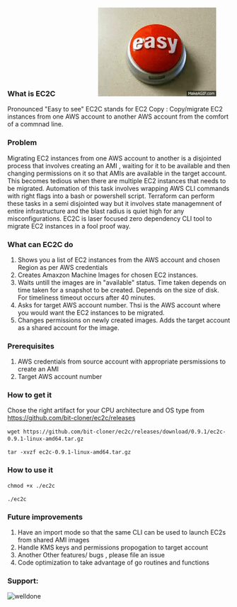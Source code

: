 ### What is EC2C &nbsp; &nbsp; &nbsp; &nbsp; &nbsp; &nbsp; &nbsp; &nbsp; &nbsp; &nbsp; &nbsp; &nbsp; ![alt text](easy.gif "Easy to see")
Pronounced "Easy to see" EC2C stands for EC2 Copy : Copy/migrate EC2 instances from one AWS account to another AWS account from the comfort of a commnad line.

### Problem
Migrating EC2 instances from one AWS account to another is a disjointed process that involves creating an AMI , waiting for it to be available and then changing permissions on it so that AMIs are available in the target account. This becomes tedious when there are multiple EC2 instances that needs to be migrated. Automation of this task involves wrapping AWS CLI commands with right flags into a bash or powershell script.
Terraform can perform these tasks in a semi disjointed way but it involves state managemnent of entire infrastructure and the blast radius is quiet high for any misconfigurations.
EC2C is laser focused zero dependency CLI tool to migrate EC2 instances in a fool proof way.  

### What can EC2C do
1. Shows you a list of EC2 instances from the AWS account and chosen Region as per AWS credentials
2. Creates Amaxzon Machine Images for chosen EC2 instances.
3. Waits untill the images are in "available" status. Time taken depends on time taken for a snapshot to be created. Depends on the size of disk. For timeliness timeout occurs after 40 minutes.
4. Asks for target AWS account number. Thsi is the AWS account where you would want the EC2 instances to be migrated.
5. Changes permissions on newly created images. Adds the target account as a shared account for the image.

### Prerequisites
1. AWS credentials from source account with appropriate persmissions to create an AMI 
2. Target AWS account number

### How to get it
Chose the right artifact for your CPU architecture and OS type from https://github.com/bit-cloner/ec2c/releases
```
wget https://github.com/bit-cloner/ec2c/releases/download/0.9.1/ec2c-0.9.1-linux-amd64.tar.gz
```
```
tar -xvzf ec2c-0.9.1-linux-amd64.tar.gz
```
### How to use it
```
chmod +x ./ec2c
```
```
./ec2c
```
### Future improvements
1. Have an import mode so that the same CLI can be used to launch EC2s from shared AMI images
2. Handle KMS keys and permissions propogation to target account
3. Another Other features/ bugs , please file an issue
4. Code optimization to take advantage of go routines and functions

<h3 align="left">Support:</h3>
<p><a href="https://www.buymeacoffee.com/welldone"> <img align="left" src="https://cdn.buymeacoffee.com/buttons/v2/default-yellow.png" height="50" width="210" alt="welldone" /></a></p><br><br>